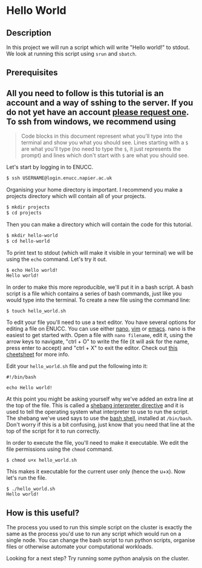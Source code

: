 # Hello World

## Description
In this project we will run a script which will write "Hello world!" to stdout. We look at running this script using `srun` and `sbatch`.

## Prerequisites
All you need to follow is this tutorial is an account and a way of sshing to the server. If you do not yet have an account [please request one](https://staff.napier.ac.uk/services/cit/Pages/ENU-Compute-Cluster.aspx). To ssh from windows, we recommend using
---  
> Code blocks in this document represent what you'll type into the terminal and show you what you should see. Lines starting with a `$` are what you'll type (no need to type the `$`, it just represents the prompt) and lines which don't start with `$` are what you should see.

Let's start by logging in to ENUCC.
```bash
$ ssh USERNAME@login.enucc.napier.ac.uk
```

Organising your home directory is important. I recommend you make a projects directory which will contain all of your projects. 
```bash
$ mkdir projects
$ cd projects
```

Then you can make a directory which will contain the code for this tutorial.
```bash
$ mkdir hello-world
$ cd hello-world
```

To print text to stdout (which will make it visible in your terminal) we will be using the `echo` command. Let's try it out.
```bash
$ echo Hello world!
Hello world!
```

In order to make this more reproducible, we'll put it in a bash script. A bash script is a file which contains a series of bash commands, just like you would type into the terminal. To create a new file using the command line:
```
$ touch hello_world.sh
```

To edit your file you'll need to use a text editor. You have several options for editing a file on ENUCC. You can use either [nano](https://www.nano-editor.org/), [vim](https://www.vim.org/) or [emacs](https://www.gnu.org/software/emacs/). nano is the easiest to get started with. Open a file with `nano filename`, edit it, using the arrow keys to navigate, "ctrl + O" to write the file (it will ask for the name, press enter to accept) and "ctrl + X" to exit the editor. Check out [this cheetsheet](https://www.nano-editor.org/dist/latest/cheatsheet.html) for more info.

Edit your `hello_world.sh` file and put the following into it:

```
#!/bin/bash

echo Hello world!
```

At this point you might be asking yourself why we've added an extra line at the top of the file. This is called a [shebang interpreter directive](https://en.wikipedia.org/wiki/Shebang_%28Unix%29) and it is used to tell the operating system what interpreter to use to run the script. The shebang we've used says to use the [bash shell](https://en.wikipedia.org/wiki/Bash_(Unix_shell)), installed at `/bin/bash`. Don't worry if this is a bit confusing, just know that you need that line at the top of the script for it to run correctly.

In order to execute the file, you'll need to make it executable. We edit the file permissions using the `chmod` command.

```
$ chmod u+x hello_world.sh
```
This makes it executable for the current user only (hence the u+x). Now let's run the file.

```
$ ./hello_world.sh
Hello world!
```

## How is this useful?

The process you used to run this simple script on the cluster is exactly the same as the process you'd use to run any script which would run on a single node. You can change the bash script to run python scripts, organise files or otherwise automate your computational workloads.

Looking for a next step? Try running some python analysis on the cluster.

